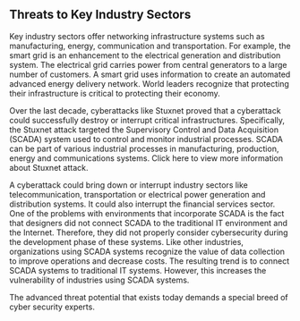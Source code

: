 ## Threats to Key Industry Sectors

Key industry sectors offer networking infrastructure systems such as manufacturing, energy, communication and transportation. For example, the smart grid is an enhancement to the electrical generation and distribution system. The electrical grid carries power from central generators to a large number of customers. A smart grid uses information to create an automated advanced energy delivery network. World leaders recognize that protecting their infrastructure is critical to protecting their economy.

Over the last decade, cyberattacks like Stuxnet proved that a cyberattack could successfully destroy or interrupt critical infrastructures. Specifically, the Stuxnet attack targeted the Supervisory Control and Data Acquisition (SCADA) system used to control and monitor industrial processes. SCADA can be part of various industrial processes in manufacturing, production, energy and communications systems. Click here to view more information about Stuxnet attack.

A cyberattack could bring down or interrupt industry sectors like telecommunication, transportation or electrical power generation and distribution systems. It could also interrupt the financial services sector. One of the problems with environments that incorporate SCADA is the fact that designers did not connect SCADA to the traditional IT environment and the Internet. Therefore, they did not properly consider cybersecurity during the development phase of these systems. Like other industries, organizations using SCADA systems recognize the value of data collection to improve operations and decrease costs. The resulting trend is to connect SCADA systems to traditional IT systems. However, this increases the vulnerability of industries using SCADA systems.

The advanced threat potential that exists today demands a special breed of cyber security experts.
